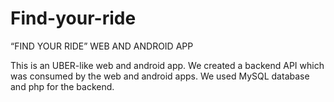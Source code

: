# Find-your-ride
“FIND YOUR RIDE”  WEB AND ANDROID APP

This is an UBER-like web and android app. We created a backend API which was consumed by the web and android apps. We used MySQL database and php for the backend. 
